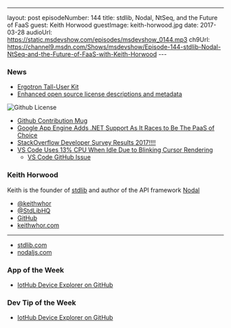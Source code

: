---
layout: post
episodeNumber: 144
title: stdlib, Nodal, NtSeq, and the Future of FaaS
guest: Keith Horwood
guestImage: keith-horwood.jpg
date: 2017-03-28
audioUrl: https://static.msdevshow.com/episodes/msdevshow_0144.mp3
ch9Url: https://channel9.msdn.com/Shows/msdevshow/Episode-144-stdlib-Nodal-NtSeq-and-the-Future-of-FaaS-with-Keith-Horwood
--- 

### News

 - [Ergotron Tall-User Kit](https://www.amazon.com/gp/product/B00M1BV46K/)
 - [Enhanced open source license descriptions and metadata](https://github.com/blog/2335-open-source-license-descriptions-and-metadata)
    
![Github License](license.png)

 - [Github Contribution Mug](https://github.myshopify.com/products/contribution-mug)
 - [Google App Engine Adds .NET Support As It Races to Be The PaaS of Choice](https://www.programmableweb.com/news/google-app-engine-adds-net-support-it-races-to-be-paas-choice/analysis/2017/03/14?platform=hootsuite)
 - [StackOverflow Developer Survey Results 2017!!!!](https://stackoverflow.com/insights/survey/2017/)
 - [VS Code Uses 13% CPU When Idle Due to Blinking Cursor Rendering](https://www.reddit.com/r/programming/comments/612v99/vs_code_uses_13_cpu_when_idle_due_to_blinking/)
   - [VS Code GitHub Issue](https://github.com/Microsoft/vscode/issues/22900)

### Keith Horwood

Keith is the founder of [stdlib](http://stdlib.com/) and author of the API framework [Nodal](http://www.nodaljs.com/)

  - [@keithwhor](https://twitter.com/keithwhor)
  - [@StdLibHQ](https://twitter.com/StdLibHQ)
  - [GitHub](https://github.com/keithwhor)
  - [keithwhor.com](http://www.keithwhor.com/)

-------------------------------------------------------------------

 - [stdlib.com](http://stdlib.com/)
 - [nodaljs.com](http://www.nodaljs.com/)

###  App of the Week

 - [IotHub Device Explorer on GitHub](https://github.com/Azure/azure-iot-sdk-csharp/tree/master/tools/DeviceExplorer)

### Dev Tip of the Week

 - [IotHub Device Explorer on  GitHub](https://github.com/Azure/azure-iot-sdk-csharp/tree/master/tools/DeviceExplorer)
